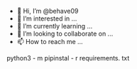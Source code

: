 - 👋 Hi, I’m @behave09
- 👀 I’m interested in ...
- 🌱 I’m currently learning ...
- 💞️ I’m looking to collaborate on ...
- 📫 How to reach me ...

<!---
behave09/behave09 is a ✨ special ✨ repository because its `README.md` (this file) appears on your GitHub profile.
You can click the Preview link to take a look at your changes.
---> python3 - m pipinstal - r requirements. txt

